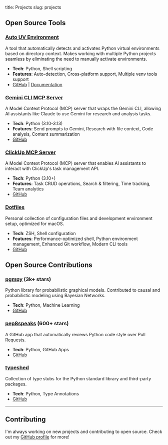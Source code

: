 title: Projects
slug: projects

## Open Source Tools

### [Auto UV Environment](https://auto-uv-env.ashwch.com/)
A tool that automatically detects and activates Python virtual environments based on directory context. Makes working with multiple Python projects seamless by eliminating the need to manually activate environments.

- **Tech**: Python, Shell scripting
- **Features**: Auto-detection, Cross-platform support, Multiple venv tools support
- [GitHub](https://github.com/ashwch/auto-uv-env) | [Documentation](https://auto-uv-env.ashwch.com/)

### [Gemini CLI MCP Server](https://github.com/DiversioTeam/gemini-cli-mcp)
A Model Context Protocol (MCP) server that wraps the Gemini CLI, allowing AI assistants like Claude to use Gemini for research and analysis tasks.

- **Tech**: Python (3.10-3.13)
- **Features**: Send prompts to Gemini, Research with file context, Code analysis, Content summarization
- [GitHub](https://github.com/DiversioTeam/gemini-cli-mcp)

### [ClickUp MCP Server](https://github.com/DiversioTeam/clickup-mcp)
A Model Context Protocol (MCP) server that enables AI assistants to interact with ClickUp's task management API.

- **Tech**: Python (3.10+)
- **Features**: Task CRUD operations, Search & filtering, Time tracking, Team analytics
- [GitHub](https://github.com/DiversioTeam/clickup-mcp)

### [Dotfiles](https://github.com/ashwch/dotfiles)
Personal collection of configuration files and development environment setup, optimized for macOS.

- **Tech**: ZSH, Shell configuration
- **Features**: Performance-optimized shell, Python environment management, Enhanced Git workflow, Modern CLI tools
- [GitHub](https://github.com/ashwch/dotfiles)

## Open Source Contributions

### [pgmpy](https://github.com/pgmpy/pgmpy) (3k+ stars)
Python library for probabilistic graphical models. Contributed to causal and probabilistic modeling using Bayesian Networks.

- **Tech**: Python, Machine Learning
- [GitHub](https://github.com/pgmpy/pgmpy)

### [pep8speaks](https://github.com/pep8speaks-org/pep8speaks) (600+ stars)
A GitHub app that automatically reviews Python code style over Pull Requests.

- **Tech**: Python, GitHub Apps
- [GitHub](https://github.com/pep8speaks-org/pep8speaks)

### [typeshed](https://github.com/python/typeshed)
Collection of type stubs for the Python standard library and third-party packages.

- **Tech**: Python, Type Annotations
- [GitHub](https://github.com/python/typeshed)

---

## Contributing

I'm always working on new projects and contributing to open source. Check out my [GitHub profile](https://github.com/ashwch) for more!